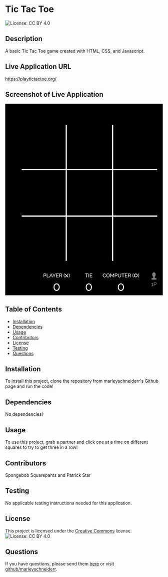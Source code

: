 # Tic Tac Toe 
![License: CC BY 4.0](https://img.shields.io/badge/License-CC%20BY%204.0-lightgrey.svg)
## Description
A basic Tic Tac Toe game created with HTML, CSS, and Javascript.

## Live Application URL
https://playtictactoe.org/

## Screenshot of Live Application
![alt-text](./images/tic-tac-toe.png)

## Table of Contents
* [Installation](#installation)
* [Dependencies](#dependencies)
* [Usage](#usage)
* [Contributors](#contributors)
* [License](#license)
* [Testing](#testing)
* [Questions](#questions)

## Installation
To install this project, clone the repository from marleyschneiderr's Github page and run the code!

## Dependencies 
No dependencies!

## Usage
To use this project, grab a partner and click one at a time on different squares to try to get three in a row! 

## Contributors 
Spongebob Squarepants and Patrick Star

## Testing
No applicable testing instructions needed for this application.

## License

This project is licensed under the [Creative Commons](https://creativecommons.org/licenses/by/4.0/) license. ![License: CC BY 4.0](https://img.shields.io/badge/License-CC%20BY%204.0-lightgrey.svg)

## Questions
If you have questions, please send them [here](mailto:marleysue@gmail.com?subject=[GitHub]%20Dev%20Connect) or visit [github/marleyschneiderr](https://github.com/marleyschneiderr).
